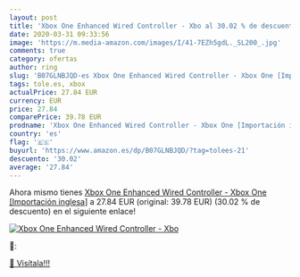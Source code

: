 ```yaml
---
layout: post
title: 'Xbox One Enhanced Wired Controller - Xbo al 30.02 % de descuento'
date: 2020-03-31 09:33:56
image: 'https://m.media-amazon.com/images/I/41-7EZh5gdL._SL200_.jpg'
comments: true
category: ofertas
author: ring
slug: 'B07GLNBJQD-es Xbox One Enhanced Wired Controller - Xbox One [Importación...'
tags: tole.es, xbox
actualPrice: 27.84 EUR
currency: EUR
price: 27.84
comparePrice: 39.78 EUR
prodname: 'Xbox One Enhanced Wired Controller - Xbox One [Importación inglesa]'
country: 'es'
flag: '🇪🇸'
buyurl: 'https://www.amazon.es/dp/B07GLNBJQD/?tag=tolees-21'
descuento: '30.02'
average: '27.84'
---
```


Ahora mismo tienes [Xbox One Enhanced Wired Controller - Xbox One [Importación inglesa]](https://www.amazon.es/dp/B07GLNBJQD/?tag=tolees-21) a 27.84 EUR (original: 39.78 EUR) (30.02 %  de descuento) en el siguiente enlace!

[![Xbox One Enhanced Wired Controller - Xbo](https://m.media-amazon.com/images/I/41-7EZh5gdL._SL200_.jpg)](https://www.amazon.es/dp/B07GLNBJQD/?tag=tolees-21)

🔎:


[🛒 Visítala!!!](https://www.amazon.es/dp/B07GLNBJQD/?tag=tolees-21)
